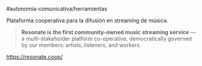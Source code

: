 #autonomia-comunicativa/herramientas  

Plataforma cooperativa para la difusión en streaming de música.

> **Resonate is the first community-owned music streaming service** — a multi-stakeholder platform co-operative, democratically governed by our members: artists, listeners, and workers.

https://resonate.coop/

